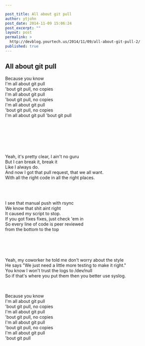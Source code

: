 ```yaml
---

post_title: All about git pull
author: ytjohn
post_date: 2014-11-09 15:06:24
post_excerpt: ""
layout: post
permalink: >
  http://devblog.yourtech.us/2014/11/09/all-about-git-pull-2/
published: true
---
```

<h2>All about git pull</h2>

Because you know<br />
I'm all about git pull<br />
'bout git pull, no copies<br />
I'm all about git pull<br />
'bout git pull, no copies<br />
I'm all about git pull<br />
'bout git pull, no copies<br />
I'm all about git pull 
'bout git pull  </br></br></br></br></br></br></br>

Yeah, it's pretty clear, I ain't no guru<br />
But I can break it, break it<br />
Like I always do.<br />
And now I got that pull request, that we all want.<br />
With all the right code in all the right places.  </br></br></br></br>

I see that manual push with rsync<br />
We know that shit aint right<br />
It caused my script to stop.<br />
If you got fixes fixes, just check 'em in  <br />
So every line of code is peer reviewed<br />
from the bottom to the top  </br></br></br></br></br>

Yeah, my coworker he told me don't worry about the style<br />
He says "We just need a little more testing to make it right."<br />
You know I won't trust the logs to /dev/null<br />
So if that's where you put them then you better use syslog.  </br></br></br>

Because you know<br />
I'm all about git pull<br />
'bout git pull, no copies<br />
I'm all about git pull<br />
'bout git pull, no copies<br />
I'm all about git pull<br />
'bout git pull, no copies<br />
I'm all about git pull<br />
'bout git pull  </br></br></br></br></br></br></br></br>
